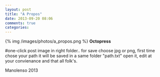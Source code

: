 ```yaml
---
layout: post
title: "A Propos"
date: 2013-09-20 08:06
comments: true
categories:
---
```

{% img /images/photos/a_propos.png %}  **Octopress**

#one-click post image in right folder..
for save choose jpg or png, first time chose your path
it will be saved in a same folder "path.txt"
open it, edit at your convienance and that all folk's.

Manolenso 2013
